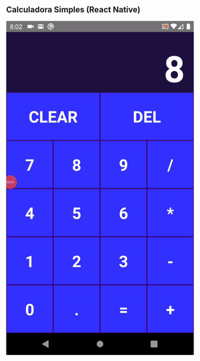 
## Calculadora Simples (React Native)



![app-animated](https://github.com/samuelcostab/DevelopmentMobile/blob/master/Calculadora/app-animated.gif)
